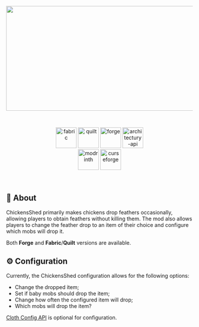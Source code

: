 <p align="center"><img src="https://i.imgur.com/2gkYyPQ.png" width="800" height="283"></p><br>
<p align="center"><img alt="fabric" height="56" src="https://cdn.jsdelivr.net/npm/@intergrav/devins-badges@3/assets/cozy/supported/fabric_vector.svg"> <img alt="quilt" height="56" src="https://cdn.jsdelivr.net/npm/@intergrav/devins-badges@3/assets/cozy/supported/quilt_vector.svg"> <img alt="forge" height="56" src="https://cdn.jsdelivr.net/npm/@intergrav/devins-badges@3/assets/cozy/supported/forge_vector.svg"> <img alt="architectury-api" height="56" src="https://cdn.jsdelivr.net/npm/@intergrav/devins-badges@3/assets/cozy/requires/architectury-api_vector.svg"><br><a href="https://modrinth.com/mod/chickensshed"><img alt="modrinth" height="56" src="https://cdn.jsdelivr.net/npm/@intergrav/devins-badges@3/assets/cozy/available/modrinth_vector.svg"></a> <a href="https://www.curseforge.com/minecraft/mc-mods/chickensshed"><img alt="curseforge" height="56" src="https://cdn.jsdelivr.net/npm/@intergrav/devins-badges@3/assets/cozy/available/curseforge_vector.svg"></p></a><br>

## 📖 About

ChickensShed primarily makes chickens drop feathers occasionally, allowing players to obtain feathers without killing them. The mod also allows players to change the feather drop to an item of their choice and configure which mobs will drop it.

Both **Forge** and **Fabric**/**Quilt** versions are available.

## ⚙️ Configuration

Currently, the ChickensShed configuration allows for the following options:
- Change the dropped item;
- Set if baby mobs should drop the item;
- Change how often the configured item will drop;
- Which mobs will drop the item?

[Cloth Config API](https://github.com/shedaniel/cloth-config) is optional for configuration.

